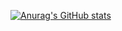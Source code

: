 [![Anurag's GitHub stats](https://github-readme-stats.vercel.app/api?username=AlexanderLevenskikh&show_icons=true&theme=dracula)](https://github.com/anuraghazra/github-readme-stats)

<!--
**AlexanderLevenskikh/AlexanderLevenskikh** is a ✨ _special_ ✨ repository because its `README.md` (this file) appears on your GitHub profile.

Here are some ideas to get you started:

- 🔭 I’m currently working on ...
- 🌱 I’m currently learning ...
- 👯 I’m looking to collaborate on ...
- 🤔 I’m looking for help with ...
- 💬 Ask me about ...
- 📫 How to reach me: ...
- 😄 Pronouns: ...
- ⚡ Fun fact: ...
-->
